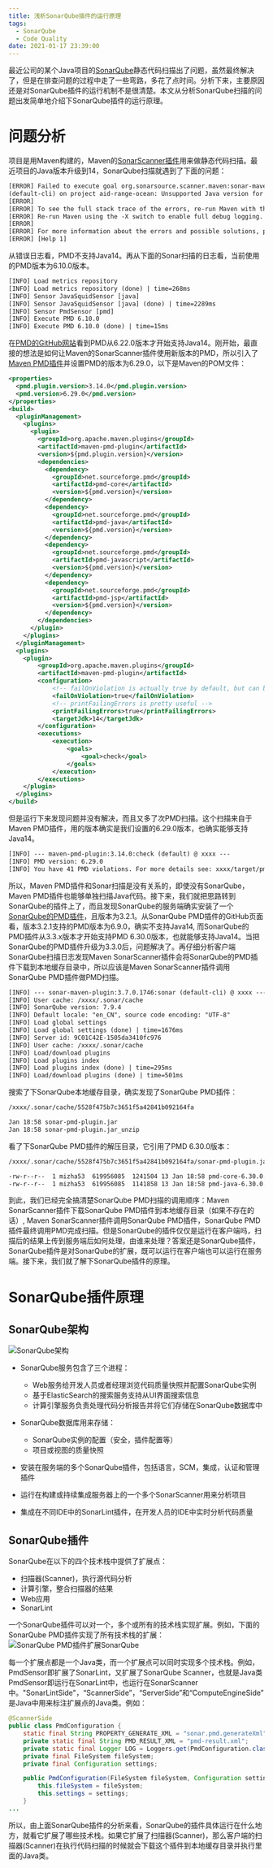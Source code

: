 ```yaml
---
title: 浅析SonarQube插件的运行原理
tags:
  - SonarQube
  - Code Quality
date: 2021-01-17 23:39:00
---
```


最近公司的某个Java项目的[SonarQube][1]静态代码扫描出了问题，虽然最终解决了，但是在排查问题的过程中走了一些弯路，多花了点时间。分析下来，主要原因还是对SonarQube插件的运行机制不是很清楚。本文从分析SonarQube扫描的问题出发简单地介绍下SonarQube插件的运行原理。
<!-- more -->

# 问题分析

项目是用Maven构建的，Maven的[SonarScanner插件][2]用来做静态代码扫描。最近项目的Java版本升级到14，SonarQube扫描就遇到了下面的问题：

```txt
[ERROR] Failed to execute goal org.sonarsource.scanner.maven:sonar-maven-plugin:3.7.0.1746:sonar
(default-cli) on project aid-range-ocean: Unsupported Java version for PMD: 14 -> [Help 1]
[ERROR]
[ERROR] To see the full stack trace of the errors, re-run Maven with the -e switch.
[ERROR] Re-run Maven using the -X switch to enable full debug logging.
[ERROR]
[ERROR] For more information about the errors and possible solutions, please read the following articles:
[ERROR] [Help 1]
```

从错误日志看，PMD不支持Java14。再从下面的Sonar扫描的日志看，当前使用的PMD版本为6.10.0版本。

```txt
[INFO] Load metrics repository
[INFO] Load metrics repository (done) | time=268ms
[INFO] Sensor JavaSquidSensor [java]
[INFO] Sensor JavaSquidSensor [java] (done) | time=2289ms
[INFO] Sensor PmdSensor [pmd]
[INFO] Execute PMD 6.10.0
[INFO] Execute PMD 6.10.0 (done) | time=15ms
```

在[PMD的GitHub网站][3]看到PMD从6.22.0版本才开始支持Java14。刚开始，最直接的想法是如何让Maven的SonarScanner插件使用新版本的PMD，所以引入了[Maven PMD插件][4]并设置PMD的版本为6.29.0，以下是Maven的POM文件：

```xml
<properties>
  <pmd.plugin.version>3.14.0</pmd.plugin.version>
  <pmd.version>6.29.0</pmd.version>
</properties>
<build>
  <pluginManagement>
    <plugins>
      <plugin>
        <groupId>org.apache.maven.plugins</groupId>
        <artifactId>maven-pmd-plugin</artifactId>
        <version>${pmd.plugin.version}</version>
        <dependencies>
          <dependency>
            <groupId>net.sourceforge.pmd</groupId>
            <artifactId>pmd-core</artifactId>
            <version>${pmd.version}</version>
          </dependency>
          <dependency>
            <groupId>net.sourceforge.pmd</groupId>
            <artifactId>pmd-java</artifactId>
            <version>${pmd.version}</version>
          </dependency>
          <dependency>
            <groupId>net.sourceforge.pmd</groupId>
            <artifactId>pmd-javascript</artifactId>
            <version>${pmd.version}</version>
          </dependency>
          <dependency>
            <groupId>net.sourceforge.pmd</groupId>
            <artifactId>pmd-jsp</artifactId>
            <version>${pmd.version}</version>
          </dependency>
        </dependencies>
      </plugin>
    </plugins>
  </pluginManagement>
  <plugins>
    <plugin>
        <groupId>org.apache.maven.plugins</groupId>
        <artifactId>maven-pmd-plugin</artifactId>
        <configuration>
            <!-- failOnViolation is actually true by default, but can be disabled -->
            <failOnViolation>true</failOnViolation>
            <!-- printFailingErrors is pretty useful -->
            <printFailingErrors>true</printFailingErrors>
            <targetJdk>14</targetJdk>
        </configuration>
        <executions>
            <execution>
                <goals>
                    <goal>check</goal>
                </goals>
            </execution>
        </executions>
    </plugin>
  </plugins>
</build>
```
但是运行下来发现问题并没有解决，而且又多了次PMD扫描。这个扫描来自于Maven PMD插件，用的版本确实是我们设置的6.29.0版本，也确实能够支持Java14。
```txt
[INFO] --- maven-pmd-plugin:3.14.0:check (default) @ xxxx ---
[INFO] PMD version: 6.29.0
[INFO] You have 41 PMD violations. For more details see: xxxx/target/pmd.xml
```
所以，Maven PMD插件和Sonar扫描是没有关系的，即使没有SonarQube，Maven PMD插件也能够单独扫描Java代码。接下来，我们就把思路转到SonarQube的插件上了，而且发现SonarQube的服务端确实安装了一个[SonarQube的PMD插件][5]，且版本为3.2.1。从SonarQube PMD插件的GitHub页面看，版本3.2.1支持的PMD版本为6.9.0，确实不支持Java14, 而SonarQube的PMD插件从3.3.x版本才开始支持PMD 6.30.0版本，也就能够支持Java14。当把SonarQube的PMD插件升级为3.3.0后，问题解决了。再仔细分析客户端SonarQube扫描日志发现Maven SonarScanner插件会将SonarQube的PMD插件下载到本地缓存目录中，所以应该是Maven SonarScanner插件调用SonarQube PMD插件做PMD扫描。

```txt
[INFO] --- sonar-maven-plugin:3.7.0.1746:sonar (default-cli) @ xxxx ---
[INFO] User cache: /xxxx/.sonar/cache
[INFO] SonarQube version: 7.9.4
[INFO] Default locale: "en_CN", source code encoding: "UTF-8"
[INFO] Load global settings
[INFO] Load global settings (done) | time=1676ms
[INFO] Server id: 9C01C42E-1505da3410fc976
[INFO] User cache: /xxxx/.sonar/cache
[INFO] Load/download plugins
[INFO] Load plugins index
[INFO] Load plugins index (done) | time=295ms
[INFO] Load/download plugins (done) | time=501ms
```

搜索了下SonarQube本地缓存目录，确实发现了SonarQube PMD插件：
```txt
/xxxx/.sonar/cache/5528f475b7c3651f5a42841b092164fa

Jan 18:58 sonar-pmd-plugin.jar
Jan 18:58 sonar-pmd-plugin.jar_unzip
```

看了下SonarQube PMD插件的解压目录，它引用了PMD 6.30.0版本：
```txt
/xxxx/.sonar/cache/5528f475b7c3651f5a42841b092164fa/sonar-pmd-plugin.jar_unzip/META-INF/lib

-rw-r--r--  1 mizha53  619956085  1241504 13 Jan 18:58 pmd-core-6.30.0.jar
-rw-r--r--  1 mizha53  619956085  1141858 13 Jan 18:58 pmd-java-6.30.0.jar
```
到此，我们已经完全搞清楚SonarQube PMD扫描的调用顺序：Maven SonarScanner插件下载SonarQube PMD插件到本地缓存目录（如果不存在的话）, Maven SonarScanner插件调用SonarQube PMD插件，SonarQube PMD插件最终调用PMD完成扫描。但是SonarQube的插件仅仅是运行在客户端吗，扫描后的结果上传到服务端后如何处理，由谁来处理？答案还是SonarQube插件，SonarQube插件是对SonarQube的扩展，既可以运行在客户端也可以运行在服务端。接下来，我们就了解下SonarQube插件的原理。

# SonarQube插件原理

## SonarQube架构

![SonarQube架构](1.png)

+ SonarQube服务包含了三个进程：
    + Web服务给开发人员或者经理浏览代码质量快照并配置SonarQube实例
    + 基于ElasticSearch的搜索服务支持从UI界面搜索信息
    + 计算引擎服务负责处理代码分析报告并将它们存储在SonarQube数据库中

+ SonarQube数据库用来存储：
    + SonarQube实例的配置（安全，插件配置等）
    + 项目或视图的质量快照

+ 安装在服务端的多个SonarQube插件，包括语言，SCM，集成，认证和管理插件

+ 运行在构建或持续集成服务器上的一个多个SonarScanner用来分析项目

+ 集成在不同IDE中的SonarLint插件，在开发人员的IDE中实时分析代码质量

## SonarQube插件

SonarQube在以下的四个技术栈中提供了扩展点：
+ 扫描器(Scanner)，执行源代码分析
+ 计算引擎，整合扫描器的结果
+ Web应用
+ SonarLint

一个SonarQube插件可以对一个，多个或所有的技术栈实现扩展。例如，下面的SonarQube PMD插件实现了所有技术栈的扩展：
![SonarQube PMD插件扩展SonarQube](2.png)

每一个扩展点都是一个Java类，而一个扩展点可以同时实现多个技术栈。例如，PmdSensor即扩展了SonarLint，又扩展了SonarQube Scanner，也就是Java类PmdSensor即运行在SonarLint中，也运行在SonarScanner中。"SonarLintSide"，“ScannerSide”，“ServerSide”和“ComputeEngineSide”是Java中用来标注扩展点的Java类。例如：

```java
@ScannerSide
public class PmdConfiguration {
    static final String PROPERTY_GENERATE_XML = "sonar.pmd.generateXml";
    private static final String PMD_RESULT_XML = "pmd-result.xml";
    private static final Logger LOG = Loggers.get(PmdConfiguration.class);
    private final FileSystem fileSystem;
    private final Configuration settings;

    public PmdConfiguration(FileSystem fileSystem, Configuration settings) {
        this.fileSystem = fileSystem;
        this.settings = settings;
    }
...
```

所以，由上面SonarQube插件的分析来看，SonarQube的插件具体运行在什么地方，就看它扩展了哪些技术栈。如果它扩展了扫描器(Scanner)，那么客户端的扫描器(Scanner)在执行代码扫描的时候就会下载这个插件到本地缓存目录并执行里面的Java类。

[1]: https://www.sonarqube.org/
[2]: https://docs.sonarqube.org/latest/analysis/scan/sonarscanner-for-maven/
[3]: https://github.com/pmd/pmd/releases/tag/pmd_releases%2F6.22.0#java-14-support
[4]: https://maven.apache.org/plugins/maven-pmd-plugin/
[5]: https://github.com/jensgerdes/sonar-pmd
